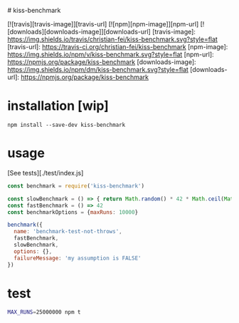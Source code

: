 # kiss-benchmark

[![travis][travis-image]][travis-url] [![npm][npm-image]][npm-url] [![downloads][downloads-image]][downloads-url]
[travis-image]: https://img.shields.io/travis/christian-fei/kiss-benchmark.svg?style=flat
[travis-url]: https://travis-ci.org/christian-fei/kiss-benchmark
[npm-image]: https://img.shields.io/npm/v/kiss-benchmark.svg?style=flat
[npm-url]: https://npmjs.org/package/kiss-benchmark
[downloads-image]: https://img.shields.io/npm/dm/kiss-benchmark.svg?style=flat
[downloads-url]: https://npmjs.org/package/kiss-benchmark

# installation [wip]

```
npm install --save-dev kiss-benchmark
```

# usage

[See tests][./test/index.js]

```javascript
const benchmark = require('kiss-benchmark')

const slowBenchmark = () => { return Math.random() * 42 * Math.ceil(Math.PI * Math.random()) }
const fastBenchmark = () => 42
const benchmarkOptions = {maxRuns: 10000}

benchmark({
  name: 'benchmark-test-not-throws',
  fastBenchmark,
  slowBenchmark,
  options: {},
  failureMessage: 'my assumption is FALSE'
})
```

# test

```bash
MAX_RUNS=25000000 npm t
```
